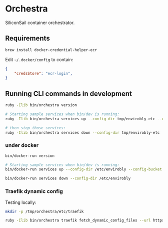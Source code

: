 # Orchestra

SiliconSail container orchestrator.

## Requirements

```sh
brew install docker-credential-helper-ecr
```

Edit `~/.docker/config` to contain:

```json
{
	"credsStore": "ecr-login",
}
```

## Running CLI commands in development

```sh
ruby -Ilib bin/orchestra version

# Starting sample services when bin/dev is running:
ruby -Ilib bin/orchestra services up --config-dir tmp/envirobly-etc --config-bucket orchestra-development/stack-A --event-url http://localhost:1337 --authorization ABCD

# then stop those services:
ruby -Ilib bin/orchestra services down --config-dir tmp/envirobly-etc
```

### under docker

```sh
bin/docker-run version

# Starting sample services when bin/dev is running:
bin/docker-run services up --config-dir /etc/envirobly --config-bucket orchestra-development/stack-A --event-url http://host.docker.internal:1337 --authorization ABCD

bin/docker-run services down --config-dir /etc/envirobly
```


### Traefik dynamic config

Testing locally:

```sh
mkdir -p /tmp/orchestra/etc/traefik

ruby -Ilib bin/orchestra traefik fetch_dynamic_config_files --url https://example.com/123 --authorization "Bearer 123" --config-dir /tmp/orchestra/etc/traefik
```
